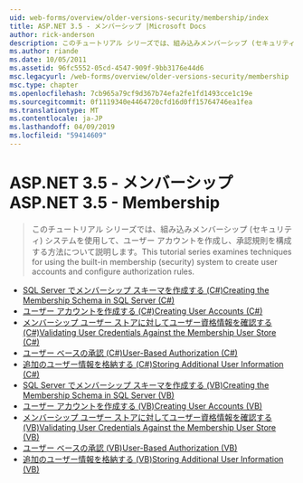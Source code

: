 ```yaml
---
uid: web-forms/overview/older-versions-security/membership/index
title: ASP.NET 3.5 - メンバーシップ |Microsoft Docs
author: rick-anderson
description: このチュートリアル シリーズでは、組み込みメンバーシップ (セキュリティ) システムを使用して、ユーザー アカウントを作成し、承認規則を構成する方法について説明します。
ms.author: riande
ms.date: 10/05/2011
ms.assetid: 96fc5552-05cd-4547-909f-9bb3176e44d6
msc.legacyurl: /web-forms/overview/older-versions-security/membership
msc.type: chapter
ms.openlocfilehash: 7cb965a79cf9d367b74efa2fe1fd1493cce1c19e
ms.sourcegitcommit: 0f1119340e4464720cfd16d0ff15764746ea1fea
ms.translationtype: MT
ms.contentlocale: ja-JP
ms.lasthandoff: 04/09/2019
ms.locfileid: "59414609"
---
```

# <a name="aspnet-35---membership"></a><span data-ttu-id="8212d-103">ASP.NET 3.5 - メンバーシップ</span><span class="sxs-lookup"><span data-stu-id="8212d-103">ASP.NET 3.5 - Membership</span></span>

> <span data-ttu-id="8212d-104">このチュートリアル シリーズでは、組み込みメンバーシップ (セキュリティ) システムを使用して、ユーザー アカウントを作成し、承認規則を構成する方法について説明します。</span><span class="sxs-lookup"><span data-stu-id="8212d-104">This tutorial series examines techniques for using the built-in membership (security) system to create user accounts and configure authorization rules.</span></span>


- [<span data-ttu-id="8212d-105">SQL Server でメンバーシップ スキーマを作成する (C#)</span><span class="sxs-lookup"><span data-stu-id="8212d-105">Creating the Membership Schema in SQL Server (C#)</span></span>](creating-the-membership-schema-in-sql-server-cs.md)
- [<span data-ttu-id="8212d-106">ユーザー アカウントを作成する (C#)</span><span class="sxs-lookup"><span data-stu-id="8212d-106">Creating User Accounts (C#)</span></span>](creating-user-accounts-cs.md)
- [<span data-ttu-id="8212d-107">メンバーシップ ユーザー ストアに対してユーザー資格情報を確認する (C#)</span><span class="sxs-lookup"><span data-stu-id="8212d-107">Validating User Credentials Against the Membership User Store (C#)</span></span>](validating-user-credentials-against-the-membership-user-store-cs.md)
- [<span data-ttu-id="8212d-108">ユーザー ベースの承認 (C#)</span><span class="sxs-lookup"><span data-stu-id="8212d-108">User-Based Authorization (C#)</span></span>](user-based-authorization-cs.md)
- [<span data-ttu-id="8212d-109">追加のユーザー情報を格納する (C#)</span><span class="sxs-lookup"><span data-stu-id="8212d-109">Storing Additional User Information (C#)</span></span>](storing-additional-user-information-cs.md)
- [<span data-ttu-id="8212d-110">SQL Server でメンバーシップ スキーマを作成する (VB)</span><span class="sxs-lookup"><span data-stu-id="8212d-110">Creating the Membership Schema in SQL Server (VB)</span></span>](creating-the-membership-schema-in-sql-server-vb.md)
- [<span data-ttu-id="8212d-111">ユーザー アカウントを作成する (VB)</span><span class="sxs-lookup"><span data-stu-id="8212d-111">Creating User Accounts (VB)</span></span>](creating-user-accounts-vb.md)
- [<span data-ttu-id="8212d-112">メンバーシップ ユーザー ストアに対してユーザー資格情報を確認する (VB)</span><span class="sxs-lookup"><span data-stu-id="8212d-112">Validating User Credentials Against the Membership User Store (VB)</span></span>](validating-user-credentials-against-the-membership-user-store-vb.md)
- [<span data-ttu-id="8212d-113">ユーザー ベースの承認 (VB)</span><span class="sxs-lookup"><span data-stu-id="8212d-113">User-Based Authorization (VB)</span></span>](user-based-authorization-vb.md)
- [<span data-ttu-id="8212d-114">追加のユーザー情報を格納する (VB)</span><span class="sxs-lookup"><span data-stu-id="8212d-114">Storing Additional User Information (VB)</span></span>](storing-additional-user-information-vb.md)
